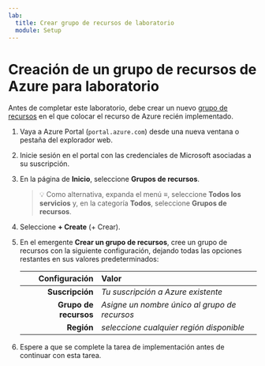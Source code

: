 ```yaml
---
lab:
  title: Crear grupo de recursos de laboratorio
  module: Setup
---
```


# Creación de un grupo de recursos de Azure para laboratorio

Antes de completar este laboratorio, debe crear un nuevo [grupo de recursos][docs.microsoft.com/azure/azure-resource-manager/management/manage-resource-groups-portal] en el que colocar el recurso de Azure recién implementado.

1. Vaya a Azure Portal (``portal.azure.com``) desde una nueva ventana o pestaña del explorador web.

1. Inicie sesión en el portal con las credenciales de Microsoft asociadas a su suscripción.

1. En la página de **Inicio**, seleccione **Grupos de recursos**.

    > &#128161; Como alternativa, expanda el menú **&#8801;**, seleccione **Todos los servicios** y, en la categoría **Todos**, seleccione **Grupos de recursos**.

1. Seleccione **+ Create** (+ Crear).

1. En el emergente **Crear un grupo de recursos**, cree un grupo de recursos con la siguiente configuración, dejando todas las opciones restantes en sus valores predeterminados:

    | **Configuración** | **Valor** |
    | ---: | :--- |
    | **Suscripción** | *Tu suscripción a Azure existente* |
    | **Grupo de recursos** | *Asigne un nombre único al grupo de recursos* |
    | **Región** | *seleccione cualquier región disponible* |

1. Espere a que se complete la tarea de implementación antes de continuar con esta tarea.

[docs.microsoft.com/azure/azure-resource-manager/management/manage-resource-groups-portal]: https://docs.microsoft.com/azure/azure-resource-manager/management/manage-resource-groups-portal
